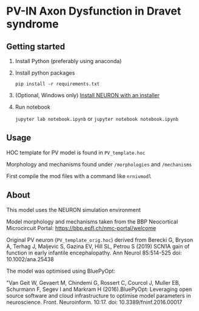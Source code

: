 # PV-IN Axon Dysfunction in Dravet syndrome

<!-- [PAPER link]() -->

## Getting started

1. Install Python (preferably using anaconda)
2. Install python packages 
   
    `pip install -r requirements.txt`

3. (Optional, Windows only) [Install NEURON with an installer](https://neuron.yale.edu/neuron/download)
4. Run notebook

    `jupyter lab notebook.ipynb`
    or
    `jupyter notebook notebook.ipynb`

## Usage


HOC template for PV model is found in `PV_template.hoc`

Morphology and mechanisms found under `/morphologies` and `/mechanisms`

First compile the mod files with a command like `nrnivmodl`



## About

This model uses the NEURON simulation environment

Model morphology and mechanisms taken from the BBP Neocortical Microcircuit Portal:
https://bbp.epfl.ch/nmc-portal/welcome

Original PV neuron (`PV_template_orig.hoc`) derived from Berecki G, Bryson A, Terhag J, Maljevic S, Gazina EV, Hill SL, Petrou S (2019) SCN1A gain of function in early infantile encephalopathy. Ann Neurol 85:514-525
doi: 10.1002/ana.25438

The model was optimised using BluePyOpt:

"Van Geit W, Gevaert M, Chindemi G, Rossert C, Courcol J, Muller EB, Schurmann F, Segev I and Markram H (2016).BluePyOpt: Leveraging open source software and cloud infrastructure to optimise model parameters in neuroscience. Front. Neuroinform. 10:17.
doi: 10.3389/fninf.2016.00017

